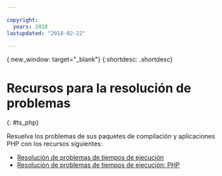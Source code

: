 ```yaml
---

copyright:
  years: 2018
lastupdated: "2018-02-22"

---
```


{:new_window: target="_blank"}
{:shortdesc: .shortdesc}

# Recursos para la resolución de problemas
{: #ts_php}

Resuelva los problemas de sus paquetes de compilación y aplicaciones PHP con los recursos siguientes:

* [Resolución de problemas de tiempos de ejecución](docs/runtimes-common/ts_runtimes.html#runtimes)
* [Resolución de problemas de tiempos de ejecución: PHP](docs/runtimes-common/ts_runtimes.html#ts_php)
